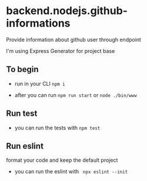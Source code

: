 # backend.nodejs.github-informations
Provide information about github user through endpoint 

I'm using Express Generator for project base

## To begin

- run in your CLI `npm i` 

- after you can run `npm run start` or `node ./bin/www`


## Run test

- you can run the tests with `npm test`


## Run eslint

format your code and keep the default project

- you can run the eslint with ` npx eslint --init`
